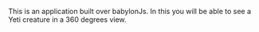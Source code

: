 This is an application built over babylonJs. In this you will be able to see a Yeti creature in a 360 degrees view. 
